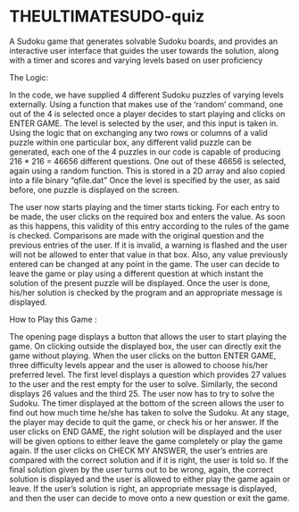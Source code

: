 THEULTIMATESUDO-quiz
====================

A Sudoku game that generates solvable Sudoku boards, and provides an interactive user interface that guides the user towards the solution, along with a timer and scores and varying levels based on user proficiency 

The Logic:

   In the code, we have supplied 4 different Sudoku puzzles of varying levels externally. Using a function that makes use of the ‘random’ command, one out of the 4 is selected once a player decides to start playing and clicks on ENTER GAME. The level is selected by the user, and this input is taken in. Using the logic that on exchanging any two rows or columns of a valid puzzle within one particular box, any different valid puzzle can be generated, each one of the 4 puzzles in our code is capable of producing 216 * 216 = 46656 different questions. One out of these 46656 is selected, again using a random function. This is stored in a 2D array and also copied into a file binary “qfile.dat” Once the level is specified by the user, as said before, one puzzle is displayed on the screen. 

   The user now starts playing and the timer starts ticking. For each entry to be made, the user clicks on the required box and enters the value. As soon as this happens, this validity of this entry according to the rules of the game is checked. Comparisons are made with the original question and the previous entries of the user. If it is invalid, a warning is flashed and the user will not be allowed to enter that value in that box. Also, any value previously entered can be changed at any point in the game. The user can decide to leave the game or play using a different question at which instant the solution of the present puzzle will be displayed. Once the user is done, his/her solution is checked by the program and an appropriate message is displayed.



How to Play this Game :

The opening page displays a button that allows the user to start playing the game. On clicking outside the displayed box, the user can directly exit the game without playing. When the user clicks on the button ENTER GAME, three difficulty levels appear and the user is allowed to choose his/her preferred level. 
The first level displays a question which provides 27 values to the user and the rest empty for the user to solve. Similarly, the second displays 26 values and the third 25. 
The user now has to try to solve the Sudoku. The timer displayed at the bottom of the screen allows the user to find out how much time he/she has taken to solve the Sudoku. At any stage, the player may decide to quit the game, or check his or her answer. If the user clicks on END GAME, the right solution will be displayed and the user will be given options to either leave the game completely or play the game again. If the user clicks on CHECK MY ANSWER, the user’s entries are compared with the correct solution and if it is right, the user is told so. If the final solution given by the user turns out to be wrong, again, the correct solution is displayed and the user is allowed to either play the game again or leave. If the user’s solution is right, an appropriate message is displayed, and then the user can decide to move onto a new question or exit the game.
